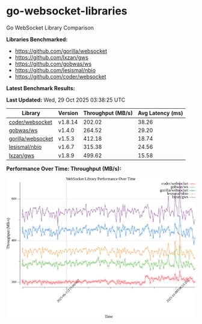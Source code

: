 # go-websocket-libraries

Go WebSocket Library Comparison

**Libraries Benchmarked:**

- https://github.com/gorilla/websocket
- https://github.com/lxzan/gws
- https://github.com/gobwas/ws
- https://github.com/lesismal/nbio
- https://github.com/coder/websocket

**Latest Benchmark Results:**

<!-- BENCHMARK_TABLE_START -->
**Last Updated:** Wed, 29 Oct 2025 03:38:25 UTC

| Library                                         | Version         | Throughput (MB/s) | Avg Latency (ms) |
| ----------------------------------------------- | --------------- | ----------------- | ---------------- |
| [coder/websocket](https://github.com/coder/websocket) | v1.8.14 | 202.02 | 38.26 |
| [gobwas/ws](https://github.com/gobwas/ws) | v1.4.0 | 264.52 | 29.20 |
| [gorilla/websocket](https://github.com/gorilla/websocket) | v1.5.3 | 412.18 | 18.74 |
| [lesismal/nbio](https://github.com/lesismal/nbio) | v1.6.7 | 315.38 | 24.56 |
| [lxzan/gws](https://github.com/lxzan/gws) | v1.8.9 | 499.62 | 15.58 |
<!-- BENCHMARK_TABLE_END -->

**Performance Over Time: Throughput (MB/s):**

![Benchmark Performance Graph](benchmark_performance.png)